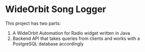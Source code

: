 # WideOrbit Song Logger

This project has two parts:
1. A WideOrbit Automation for Radio widget written in Java
2. Backend API that takes queries from clients and works with a PostgreSQL database accordingly